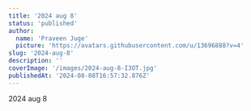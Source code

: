 ```yaml
---
title: '2024 aug 8'
status: 'published'
author:
  name: 'Praveen Juge'
  picture: 'https://avatars.githubusercontent.com/u/13696888?v=4'
slug: '2024-aug-8'
description: ''
coverImage: '/images/2024-aug-8-I3OT.jpg'
publishedAt: '2024-08-08T16:57:32.876Z'
---
```


2024 aug 8